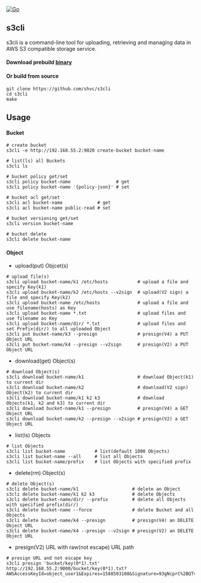 [![Go](https://github.com/shvc/s3cli/actions/workflows/go.yml/badge.svg)](https://github.com/shvc/s3cli/actions/workflows/go.yml)
## s3cli
s3cli is a command-line tool for uploading, retrieving and managing data in AWS S3 compatible storage service.

#### Download prebuild [binary](https://github.com/shvc/s3cli/releases)  
#### Or build from source
```
git clone https://github.com/shvc/s3cli
cd s3cli
make
```

## Usage
#### Bucket 
```shell
# create bucket
s3cli -e http://192.168.55.2:9020 create-bucket bucket-name

# list(ls) all Buckets
s3cli ls

# bucket policy get/set
s3cli policy bucket-name                 # get
s3cli policy bucket-name '{policy-json}' # set

# bucket acl get/set
s3cli acl bucket-name             # get
s3cli acl bucket-name public-read # set

# bucket versioning get/set
s3cli version bucket-name

# bucket delete
s3cli delete bucket-name
```

#### Object
- upload(put) Objcet(s)  
```shell
# upload file(s)
s3cli upload bucket-name/k1 /etc/hosts           # upload a file and specify Key(k1)
s3cli upload bucket-name/k2 /etc/hosts --v2sign  # upload(V2 sign) a file and specify Key(k2)
s3cli upload bucket-name /etc/hosts              # upload a file and use filename(hosts) as Key
s3cli upload bucket-name *.txt                   # upload files and use filename as Key
s3cli upload bucket-name/dir/ *.txt              # upload files and set Prefix(dir/) to all uploaded Object
s3cli put bucket-name/k3 --presign               # presign(V4) a PUT Object URL
s3cli put bucket-name/k4 --presign --v2sign      # presign(V2) a PUT Object URL
```
- download(get) Object(s)  
```shell
# download Object(s)
s3cli download bucket-name/k1                    # download Object(k1) to current dir
s3cli download bucket-name/k2                    # download(V2 sign) Object(k2) to current dir
s3cli download bucket-name/k1 k2 k3              # download Objects(k1, k2 and k3) to current dir
s3cli download bucket-name/k1 --presign          # presign(V4) a GET Object URL
s3cli download bucket-name/k2 --presign --v2sign # presign(V2) a GET Object URL
```

- list(ls) Objects  
```shell
# list Objects
s3cli list bucket-name           # list(default 1000 Objects)
s3cli list bucket-name --all     # list all Objects
s3cli list bucket-name/prefix    # list Objects with specified prefix
```

- delete(rm) Object(s)  
```shell
# delete Object(s)
s3cli delete bucket-name/k1                    # delete an Object
s3cli delete bucket-name/k1 k2 k3              # delete Objects
s3cli delete bucket-name/dir/ --prefix         # delete all Objects with specified prefix(dir/)
s3cli delete bucket-name --force               # delete Bucket and all Objects
s3cli delete bucket-name/k4 --presign          # presign(V4) an DELETE Object URL
s3cli delete bucket-name/k4 --presign --v2sign # presign(V2) an DELETE Object URL
```

- presign(V2) URL with raw(not escape) URL path  
```shell
# presign URL and not escape key
s3cli presign 'bucket/key(0*1).txt'
http://192.168.55.2:9000/bucket/key(0*1).txt?AWSAccessKeyId=object_user1&Expires=1588503108&Signature=93gNcprC%2BQTvlvaBxr0EizIpehM%3D
```
